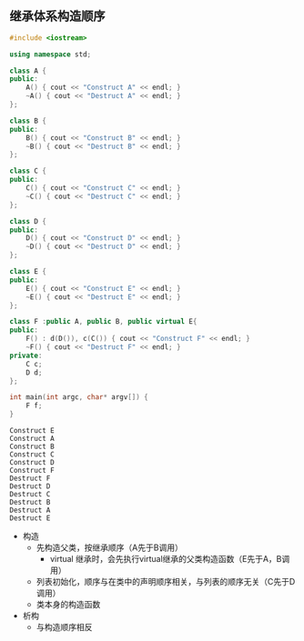 ## 继承体系构造顺序

``` cpp
#include <iostream>

using namespace std;

class A {
public:
	A() { cout << "Construct A" << endl; }
	~A() { cout << "Destruct A" << endl; }
};

class B {
public:
	B() { cout << "Construct B" << endl; }
	~B() { cout << "Destruct B" << endl; }
};

class C {
public:
	C() { cout << "Construct C" << endl; }
	~C() { cout << "Destruct C" << endl; }
};

class D {
public:
	D() { cout << "Construct D" << endl; }
	~D() { cout << "Destruct D" << endl; }
};

class E {
public:
	E() { cout << "Construct E" << endl; }
	~E() { cout << "Destruct E" << endl; }
};

class F :public A, public B, public virtual E{
public:
	F() : d(D()), c(C()) { cout << "Construct F" << endl; }
	~F() { cout << "Destruct F" << endl; }
private:
	C c;
	D d;
};

int main(int argc, char* argv[]) {
	F f;
}
```
```
Construct E
Construct A
Construct B
Construct C
Construct D
Construct F
Destruct F
Destruct D
Destruct C
Destruct B
Destruct A
Destruct E
```
* 构造
    * 先构造父类，按继承顺序（A先于B调用）
        * virtual 继承时，会先执行virtual继承的父类构造函数（E先于A，B调用）
    * 列表初始化，顺序与在类中的声明顺序相关，与列表的顺序无关（C先于D调用）
    * 类本身的构造函数
* 析构
    * 与构造顺序相反